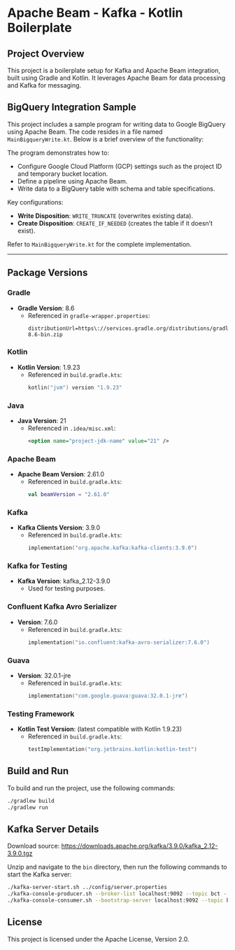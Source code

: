 # Apache Beam - Kafka - Kotlin Boilerplate

## Project Overview
This project is a boilerplate setup for Kafka and Apache Beam integration, built using Gradle and Kotlin. It leverages Apache Beam for data processing and Kafka for messaging.

## BigQuery Integration Sample
This project includes a sample program for writing data to Google BigQuery using Apache Beam. The code resides in a file named `MainBigqueryWrite.kt`. Below is a brief overview of the functionality:

The program demonstrates how to:
- Configure Google Cloud Platform (GCP) settings such as the project ID and temporary bucket location.
- Define a pipeline using Apache Beam.
- Write data to a BigQuery table with schema and table specifications.

Key configurations:
- **Write Disposition**: `WRITE_TRUNCATE` (overwrites existing data).
- **Create Disposition**: `CREATE_IF_NEEDED` (creates the table if it doesn’t exist).

Refer to `MainBigqueryWrite.kt` for the complete implementation.

---

## Package Versions

### Gradle
- **Gradle Version**: 8.6
  - Referenced in `gradle-wrapper.properties`:
    ```
    distributionUrl=https\://services.gradle.org/distributions/gradle-8.6-bin.zip
    ```

### Kotlin
- **Kotlin Version**: 1.9.23
  - Referenced in `build.gradle.kts`:
    ```kotlin
    kotlin("jvm") version "1.9.23"
    ```

### Java
- **Java Version**: 21
  - Referenced in `.idea/misc.xml`:
    ```xml
    <option name="project-jdk-name" value="21" />
    ```

### Apache Beam
- **Apache Beam Version**: 2.61.0
  - Referenced in `build.gradle.kts`:
    ```kotlin
    val beamVersion = "2.61.0"
    ```

### Kafka
- **Kafka Clients Version**: 3.9.0
  - Referenced in `build.gradle.kts`:
    ```kotlin
    implementation("org.apache.kafka:kafka-clients:3.9.0")
    ```

### Kafka for Testing
- **Kafka Version**: kafka_2.12-3.9.0
  - Used for testing purposes.

### Confluent Kafka Avro Serializer
- **Version**: 7.6.0
  - Referenced in `build.gradle.kts`:
    ```kotlin
    implementation("io.confluent:kafka-avro-serializer:7.6.0")
    ```

### Guava
- **Version**: 32.0.1-jre
  - Referenced in `build.gradle.kts`:
    ```kotlin
    implementation("com.google.guava:guava:32.0.1-jre")
    ```

### Testing Framework
- **Kotlin Test Version**: (latest compatible with Kotlin 1.9.23)
  - Referenced in `build.gradle.kts`:
    ```kotlin
    testImplementation("org.jetbrains.kotlin:kotlin-test")
    ```

## Build and Run
To build and run the project, use the following commands:

```bash
./gradlew build
./gradlew run
```

## Kafka Server Details
Download source:
https://downloads.apache.org/kafka/3.9.0/kafka_2.12-3.9.0.tgz

Unzip and navigate to the `bin` directory, then run the following commands to start the Kafka server:

```bash
./kafka-server-start.sh ../config/server.properties
./kafka-console-producer.sh --broker-list localhost:9092 --topic bct --property "parse.key=true" --property  "key.separator=:"
./kafka-console-consumer.sh --bootstrap-server localhost:9092 --topic bct --from-beginning
```

## License
This project is licensed under the Apache License, Version 2.0.

